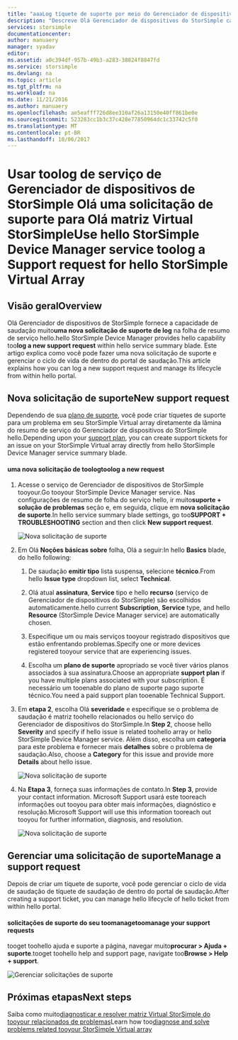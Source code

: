 ```yaml
---
title: "aaaLog tíquete de suporte por meio do Gerenciador de dispositivos do StorSimple | Microsoft Docs"
description: "Descreve Olá Gerenciador de dispositivos do StorSimple capacidade de diagnosticar e explica como toouse-tootroubleshoot sua matriz Virtual StorSimple."
services: storsimple
documentationcenter: 
author: manuaery
manager: syadav
editor: 
ms.assetid: a0c394df-957b-49b3-a283-38824f8847fd
ms.service: storsimple
ms.devlang: na
ms.topic: article
ms.tgt_pltfrm: na
ms.workload: na
ms.date: 11/21/2016
ms.author: manuaery
ms.openlocfilehash: ae5eafff726d8ee310af26a13150e40ff861be0e
ms.sourcegitcommit: 523283cc1b3c37c428e77850964dc1c33742c5f0
ms.translationtype: MT
ms.contentlocale: pt-BR
ms.lasthandoff: 10/06/2017
---
```

# <a name="use-hello-storsimple-device-manager-service-toolog-a-support-request-for-hello-storsimple-virtual-array"></a><span data-ttu-id="5bf8c-103">Usar toolog de serviço de Gerenciador de dispositivos de StorSimple Olá uma solicitação de suporte para Olá matriz Virtual StorSimple</span><span class="sxs-lookup"><span data-stu-id="5bf8c-103">Use hello StorSimple Device Manager service toolog a Support request for hello StorSimple Virtual Array</span></span>

## <a name="overview"></a><span data-ttu-id="5bf8c-104">Visão geral</span><span class="sxs-lookup"><span data-stu-id="5bf8c-104">Overview</span></span>

<span data-ttu-id="5bf8c-105">Olá Gerenciador de dispositivos de StorSimple fornece a capacidade de saudação muito**uma nova solicitação de suporte de log** na folha de resumo de serviço hello.</span><span class="sxs-lookup"><span data-stu-id="5bf8c-105">hello StorSimple Device Manager provides hello capability too**log a new support request** within hello service summary blade.</span></span> <span data-ttu-id="5bf8c-106">Este artigo explica como você pode fazer uma nova solicitação de suporte e gerenciar o ciclo de vida de dentro do portal de saudação.</span><span class="sxs-lookup"><span data-stu-id="5bf8c-106">This article explains how you can log a new support request and manage its lifecycle from within hello portal.</span></span>

## <a name="new-support-request"></a><span data-ttu-id="5bf8c-107">Nova solicitação de suporte</span><span class="sxs-lookup"><span data-stu-id="5bf8c-107">New support request</span></span>

<span data-ttu-id="5bf8c-108">Dependendo de sua [plano de suporte](https://azure.microsoft.com/support/plans/), você pode criar tíquetes de suporte para um problema em seu StorSimple Virtual array diretamente da lâmina do resumo de serviço do Gerenciador de dispositivos do StorSimple hello.</span><span class="sxs-lookup"><span data-stu-id="5bf8c-108">Depending upon your [support plan](https://azure.microsoft.com/support/plans/), you can create support tickets for an issue on your StorSimple Virtual array directly from hello StorSimple Device Manager service summary blade.</span></span>

#### <a name="toolog-a-new-request"></a><span data-ttu-id="5bf8c-109">uma nova solicitação de toolog</span><span class="sxs-lookup"><span data-stu-id="5bf8c-109">toolog a new request</span></span>

1. <span data-ttu-id="5bf8c-110">Acesse o serviço de Gerenciador de dispositivos de StorSimple tooyour.</span><span class="sxs-lookup"><span data-stu-id="5bf8c-110">Go tooyour StorSimple Device Manager service.</span></span> <span data-ttu-id="5bf8c-111">Nas configurações de resumo de folha do serviço hello, ir muito**suporte + solução de problemas** seção e, em seguida, clique em **nova solicitação de suporte**.</span><span class="sxs-lookup"><span data-stu-id="5bf8c-111">In hello service summary blade settings, go too**SUPPORT + TROUBLESHOOTING** section and then click **New support request**.</span></span>
   
    ![Nova solicitação de suporte](./media/storsimple-virtual-array-log-support-ticket/log-support-ticket1.png)

2. <span data-ttu-id="5bf8c-113">Em Olá **Noções básicas sobre** folha, Olá a seguir:</span><span class="sxs-lookup"><span data-stu-id="5bf8c-113">In hello **Basics** blade, do hello following:</span></span>

    1. <span data-ttu-id="5bf8c-114">De saudação **emitir tipo** lista suspensa, selecione **técnico**.</span><span class="sxs-lookup"><span data-stu-id="5bf8c-114">From hello **Issue type** dropdown list, select **Technical**.</span></span> 
    
    2. <span data-ttu-id="5bf8c-115">Olá atual **assinatura**, **Service** tipo e hello **recurso** (serviço de Gerenciador de dispositivos do StorSimple) são escolhidos automaticamente.</span><span class="sxs-lookup"><span data-stu-id="5bf8c-115">hello current **Subscription**, **Service** type, and hello **Resource** (StorSimple Device Manager service) are automatically chosen.</span></span> 

    3. <span data-ttu-id="5bf8c-116">Especifique um ou mais serviços tooyour registrado dispositivos que estão enfrentando problemas.</span><span class="sxs-lookup"><span data-stu-id="5bf8c-116">Specify one or more devices registered tooyour service that are experiencing issues.</span></span>

    4. <span data-ttu-id="5bf8c-117">Escolha um **plano de suporte** apropriado se você tiver vários planos associados à sua assinatura.</span><span class="sxs-lookup"><span data-stu-id="5bf8c-117">Choose an appropriate **support plan** if you have multiple plans associated with your subscription.</span></span> <span data-ttu-id="5bf8c-118">É necessário um tooenable do plano de suporte pago suporte técnico.</span><span class="sxs-lookup"><span data-stu-id="5bf8c-118">You need a paid support plan tooenable Technical Support.</span></span>

3. <span data-ttu-id="5bf8c-119">Em **etapa 2**, escolha Olá **severidade** e especifique se o problema de saudação é matriz toohello relacionados ou hello serviço do Gerenciador de dispositivos do StorSimple.</span><span class="sxs-lookup"><span data-stu-id="5bf8c-119">In **Step 2**, choose hello **Severity** and specify if hello issue is related toohello array or hello StorSimple Device Manager service.</span></span> <span data-ttu-id="5bf8c-120">Além disso, escolha um **categoria** para este problema e fornecer mais **detalhes** sobre o problema de saudação.</span><span class="sxs-lookup"><span data-stu-id="5bf8c-120">Also, choose a **Category** for this issue and provide more **Details** about hello issue.</span></span>
   
    ![Nova solicitação de suporte](./media/storsimple-virtual-array-log-support-ticket/log-support-ticket2.png)

4. <span data-ttu-id="5bf8c-122">Na **Etapa 3**, forneça suas informações de contato.</span><span class="sxs-lookup"><span data-stu-id="5bf8c-122">In **Step 3**, provide your contact information.</span></span> <span data-ttu-id="5bf8c-123">Microsoft Support usará este tooreach informações out tooyou para obter mais informações, diagnóstico e resolução.</span><span class="sxs-lookup"><span data-stu-id="5bf8c-123">Microsoft Support will use this information tooreach out tooyou for further information, diagnosis, and resolution.</span></span>
   
    ![Nova solicitação de suporte](./media/storsimple-virtual-array-log-support-ticket/log-support-ticket3.png)

## <a name="manage-a-support-request"></a><span data-ttu-id="5bf8c-125">Gerenciar uma solicitação de suporte</span><span class="sxs-lookup"><span data-stu-id="5bf8c-125">Manage a support request</span></span>

<span data-ttu-id="5bf8c-126">Depois de criar um tíquete de suporte, você pode gerenciar o ciclo de vida de saudação de tíquete de saudação de dentro do portal de saudação.</span><span class="sxs-lookup"><span data-stu-id="5bf8c-126">After creating a support ticket, you can manage hello lifecycle of hello ticket from within hello portal.</span></span>

#### <a name="toomanage-your-support-requests"></a><span data-ttu-id="5bf8c-127">solicitações de suporte do seu toomanage</span><span class="sxs-lookup"><span data-stu-id="5bf8c-127">toomanage your support requests</span></span>

<span data-ttu-id="5bf8c-128">tooget toohello ajuda e suporte a página, navegar muito**procurar > Ajuda + suporte**.</span><span class="sxs-lookup"><span data-stu-id="5bf8c-128">tooget toohello help and support page, navigate too**Browse > Help + support**.</span></span>

![Gerenciar solicitações de suporte](./media/storsimple-virtual-array-log-support-ticket/manage-support-tickets.png)

## <a name="next-steps"></a><span data-ttu-id="5bf8c-130">Próximas etapas</span><span class="sxs-lookup"><span data-stu-id="5bf8c-130">Next steps</span></span>

<span data-ttu-id="5bf8c-131">Saiba como muito[diagnosticar e resolver matriz Virtual StorSimple do tooyour relacionados de problemas](storsimple-virtual-array-diagnose-problems.md)</span><span class="sxs-lookup"><span data-stu-id="5bf8c-131">Learn how too[diagnose and solve problems related tooyour StorSimple Virtual array](storsimple-virtual-array-diagnose-problems.md)</span></span>

